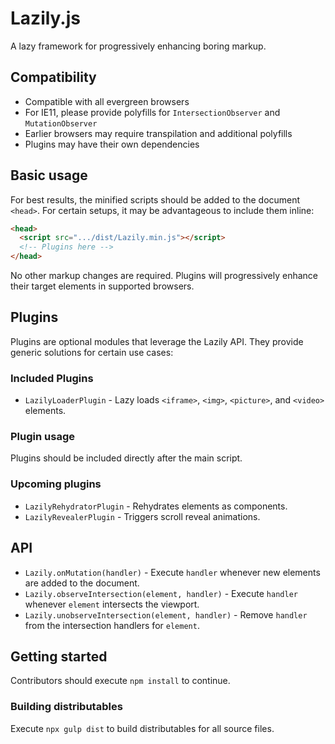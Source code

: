 # Lazily.js
A lazy framework for progressively enhancing boring markup.

## Compatibility
- Compatible with all evergreen browsers
- For IE11, please provide polyfills for `IntersectionObserver` and `MutationObserver`
- Earlier browsers may require transpilation and additional polyfills
- Plugins may have their own dependencies

## Basic usage
For best results, the minified scripts should be added to the document `<head>`.
For certain setups, it may be advantageous to include them inline:

```html
<head>
  <script src=".../dist/Lazily.min.js"></script>
  <!-- Plugins here -->
</head>
```

No other markup changes are required.
Plugins will progressively enhance their target elements in supported browsers.

## Plugins
Plugins are optional modules that leverage the Lazily API.
They provide generic solutions for certain use cases:

### Included Plugins
- `LazilyLoaderPlugin` - Lazy loads `<iframe>`, `<img>`, `<picture>`, and `<video>` elements.

### Plugin usage
Plugins should be included directly after the main script.

### Upcoming plugins
- `LazilyRehydratorPlugin` - Rehydrates elements as components.
- `LazilyRevealerPlugin` - Triggers scroll reveal animations.

## API
- `Lazily.onMutation(handler)` - Execute `handler` whenever new elements are added to the document.
- `Lazily.observeIntersection(element, handler)` - Execute `handler` whenever `element` intersects the viewport.
- `Lazily.unobserveIntersection(element, handler)` - Remove `handler` from the intersection handlers for `element`.

## Getting started
Contributors should execute `npm install` to continue.

### Building distributables
Execute `npx gulp dist` to build distributables for all source files.
